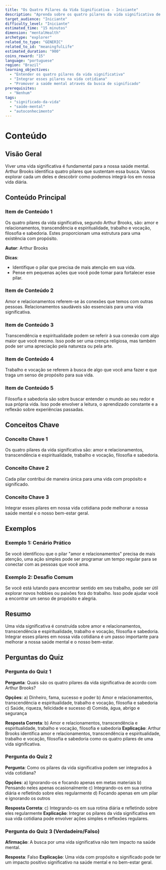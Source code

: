 ```yaml
---
title: "Os Quatro Pilares da Vida Significativa - Iniciante"
description: "Aprenda sobre os quatro pilares da vida significativa de acordo com Arthur Brooks e como integrá-los ao seu dia a dia."
target_audience: "Iniciante"
difficulty_level: "Iniciante"
estimated_time: "15 minutos"
dimension: "mentalHealth"
archetype: "explorer"
related_to_type: "GENERIC"
related_to_id: "meaningfulLife"
estimated_duration: "900"
coins_reward: "15"
language: "portuguese"
region: "Brazil"
learning_objectives:
  - "Entender os quatro pilares da vida significativa"
  - "Integrar esses pilares na vida cotidiana"
  - "Promover a saúde mental através da busca de significado"
prerequisites:
  - "Nenhum"
tags:
  - "significado-da-vida"
  - "saúde-mental"
  - "autoconhecimento"
---
```


# Conteúdo

## Visão Geral
Viver uma vida significativa é fundamental para a nossa saúde mental. Arthur Brooks identifica quatro pilares que sustentam essa busca. Vamos explorar cada um deles e descobrir como podemos integrá-los em nossa vida diária.

## Conteúdo Principal

### Item de Conteúdo 1
Os quatro pilares da vida significativa, segundo Arthur Brooks, são: amor e relacionamentos, transcendência e espiritualidade, trabalho e vocação, filosofia e sabedoria. Estes proporcionam uma estrutura para uma existência com propósito.

**Autor**: Arthur Brooks

**Dicas**:
- Identifique o pilar que precisa de mais atenção em sua vida.
- Pense em pequenas ações que você pode tomar para fortalecer esse pilar.

### Item de Conteúdo 2
Amor e relacionamentos referem-se às conexões que temos com outras pessoas. Relacionamentos saudáveis são essenciais para uma vida significativa.

### Item de Conteúdo 3
Transcendência e espiritualidade podem se referir à sua conexão com algo maior que você mesmo. Isso pode ser uma crença religiosa, mas também pode ser uma apreciação pela natureza ou pela arte.

### Item de Conteúdo 4
Trabalho e vocação se referem à busca de algo que você ama fazer e que traga um senso de propósito para sua vida.

### Item de Conteúdo 5
Filosofia e sabedoria são sobre buscar entender o mundo ao seu redor e sua própria vida. Isso pode envolver a leitura, o aprendizado constante e a reflexão sobre experiências passadas.

## Conceitos Chave

### Conceito Chave 1
Os quatro pilares da vida significativa são: amor e relacionamentos, transcendência e espiritualidade, trabalho e vocação, filosofia e sabedoria.

### Conceito Chave 2
Cada pilar contribui de maneira única para uma vida com propósito e significado.

### Conceito Chave 3
Integrar esses pilares em nossa vida cotidiana pode melhorar a nossa saúde mental e o nosso bem-estar geral.

## Exemplos

### Exemplo 1: Cenário Prático
Se você identificou que o pilar "amor e relacionamentos" precisa de mais atenção, uma ação simples pode ser programar um tempo regular para se conectar com as pessoas que você ama.

### Exemplo 2: Desafio Comum
Se você está lutando para encontrar sentido em seu trabalho, pode ser útil explorar novos hobbies ou paixões fora do trabalho. Isso pode ajudar você a encontrar um senso de propósito e alegria.

## Resumo
Uma vida significativa é construída sobre amor e relacionamentos, transcendência e espiritualidade, trabalho e vocação, filosofia e sabedoria. Integrar esses pilares em nossa vida cotidiana é um passo importante para melhorar a nossa saúde mental e o nosso bem-estar.

## Perguntas do Quiz

### Pergunta do Quiz 1
**Pergunta**: Quais são os quatro pilares da vida significativa de acordo com Arthur Brooks?

**Opções**:
a) Dinheiro, fama, sucesso e poder
b) Amor e relacionamentos, transcendência e espiritualidade, trabalho e vocação, filosofia e sabedoria
c) Saúde, riqueza, felicidade e sucesso
d) Comida, água, abrigo e segurança

**Resposta Correta**: b) Amor e relacionamentos, transcendência e espiritualidade, trabalho e vocação, filosofia e sabedoria
**Explicação**: Arthur Brooks identifica amor e relacionamentos, transcendência e espiritualidade, trabalho e vocação, filosofia e sabedoria como os quatro pilares de uma vida significativa.

### Pergunta do Quiz 2
**Pergunta**: Como os pilares da vida significativa podem ser integrados à vida cotidiana?

**Opções**:
a) Ignorando-os e focando apenas em metas materiais
b) Pensando neles apenas ocasionalmente
c) Integrando-os em sua rotina diária e refletindo sobre eles regularmente
d) Focando apenas em um pilar e ignorando os outros

**Resposta Correta**: c) Integrando-os em sua rotina diária e refletindo sobre eles regularmente
**Explicação**: Integrar os pilares da vida significativa em sua vida cotidiana pode envolver ações simples e reflexões regulares.

### Pergunta do Quiz 3 (Verdadeiro/Falso)
**Afirmação**: A busca por uma vida significativa não tem impacto na saúde mental.

**Resposta**: Falso
**Explicação**: Uma vida com propósito e significado pode ter um impacto positivo significativo na saúde mental e no bem-estar geral.